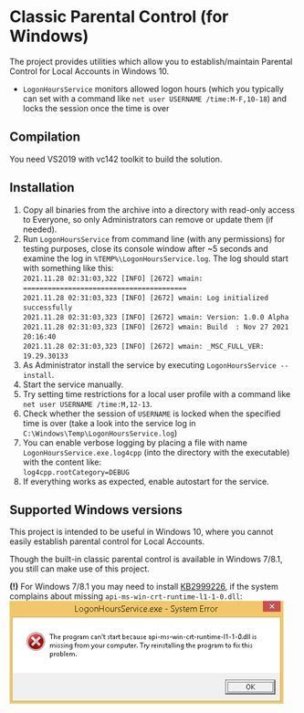 # Classic Parental Control (for Windows)

The project provides utilities which allow you to establish/maintain Parental Control for Local Accounts in Windows 10.
- `LogonHoursService` monitors allowed logon hours (which you typically can set with a command like `net user USERNAME /time:M-F,10-18`) and locks the session once the time is over

## Compilation
You need VS2019 with vc142 toolkit to build the solution.

## Installation
1. Copy all binaries from the archive into a directory with read-only access to Everyone, so only Administrators can remove or update them (if needed).
2. Run `LogonHoursService` from command line (with any permissions) for testing purposes, close its console window after ~5 seconds and examine the log in `%TEMP%\LogonHoursService.log`. The log should start with something like this:  
   `2021.11.28 02:31:03,322 [INFO] [2672] wmain: ========================================`  
   `2021.11.28 02:31:03,323 [INFO] [2672] wmain: Log initialized successfully`  
   `2021.11.28 02:31:03,323 [INFO] [2672] wmain: Version: 1.0.0 Alpha`  
   `2021.11.28 02:31:03,323 [INFO] [2672] wmain: Build  : Nov 27 2021 20:16:40`  
   `2021.11.28 02:31:03,323 [INFO] [2672] wmain: _MSC_FULL_VER: 19.29.30133`  
3. As Administrator install the service by executing `LogonHoursService --install`.
4. Start the service manually.
5. Try setting time restrictions for a local user profile with a command like `net user USERNAME /time:M,12-13`.
6. Check whether the session of `USERNAME` is locked when the specified time is over (take a look into the service log in `C:\Windows\Temp\LogonHoursService.log`)
7. You can enable verbose logging by placing a file with name `LogonHoursService.exe.log4cpp` (into the directory with the executable) with the content like:  
   `log4cpp.rootCategory=DEBUG`
8. If everything works as expected, enable autostart for the service.

## Supported Windows versions

This project is intended to be useful in Windows 10, where you cannot easily establish parental control for Local Accounts.

Though the built-in classic parental control is available in Windows 7/8.1, you still can make use of this project.

**(!)** For Windows 7/8.1 you may need to install [KB2999226](https://support.microsoft.com/en-us/help/2999226/update-for-universal-c-runtime-in-windows), if the system complains about missing `api-ms-win-crt-runtime-l1-1-0.dll`:  
![The program can't start because api-ms-win-crt-runtime-l1-1-0.dll is missing from your computer](doc/Windows8.1-api-ms-win-crt-runtime-l1-1-0.dll_is_missing.png)
